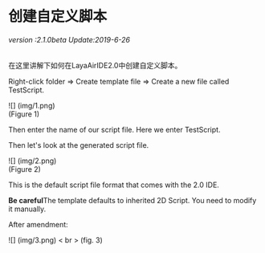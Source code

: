 # 创建自定义脚本

###### *version :2.1.0beta   Update:2019-6-26*


在这里讲解下如何在LayaAirIDE2.0中创建自定义脚本。

Right-click folder => Create template file => Create a new file called TestScript.

![] (img/1.png)<br> (Figure 1)

Then enter the name of our script file. Here we enter TestScript.

Then let's look at the generated script file.

![] (img/2.png)<br> (Figure 2)

This is the default script file format that comes with the 2.0 IDE.

**Be careful**The template defaults to inherited 2D Script. You need to modify it manually.

After amendment:

![] (img/3.png) < br > (fig. 3)

